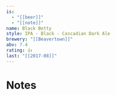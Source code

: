 ```yaml
---
is:
  - "[[beer]]"
  - "[[note]]"
name: Black Betty
style: IPA - Black - Cascadian Dark Ale
brewery: "[[Beavertown]]"
abv: 7.4
rating: 👍
last: "[[2017-08]]"
---
```

# Notes

